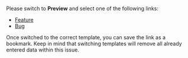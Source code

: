 Please switch to **Preview** and select one of the following links:

* [Feature](?template=feature.md)
* [Bug](?template=bug.md)

Once switched to the correct template, you can save the link as a bookmark. Keep in mind that switching templates will remove all already entered data within this issue.
